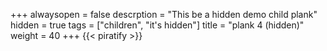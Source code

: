 +++
alwaysopen = false
descrption = "This be a hidden demo child plank"
hidden = true
tags = ["children", "it's hidden"]
title = "plank 4 (hidden)"
weight = 40
+++
{{< piratify >}}